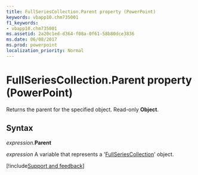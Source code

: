 ```yaml
---
title: FullSeriesCollection.Parent property (PowerPoint)
keywords: vbapp10.chm735001
f1_keywords:
- vbapp10.chm735001
ms.assetid: 2a20c1ed-d364-f08a-0f61-58b80dce3836
ms.date: 06/08/2017
ms.prod: powerpoint
localization_priority: Normal
---
```



# FullSeriesCollection.Parent property (PowerPoint)

Returns the parent for the specified object. Read-only  **Object**.


## Syntax

_expression_.**Parent**

_expression_ A variable that represents a '[FullSeriesCollection](PowerPoint.fullseriescollection.md)' object.

[!include[Support and feedback](~/includes/feedback-boilerplate.md)]